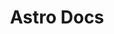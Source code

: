 ---
title: Astro Docs
url: https://docs.astro.build
description: Astro 官方文档，学习 Astro 的最佳资源
category: 文档教程
tags: [文档, 教程, 框架]
icon: 📚
---